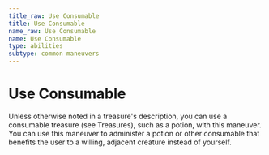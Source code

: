 ```yaml
---
title_raw: Use Consumable
title: Use Consumable
name_raw: Use Consumable
name: Use Consumable
type: abilities
subtype: common maneuvers
---
```


# Use Consumable

Unless otherwise noted in a treasure's description, you can use a consumable treasure (see Treasures), such as a potion, with this maneuver. You can use this maneuver to administer a potion or other consumable that benefits the user to a willing, adjacent creature instead of yourself.
